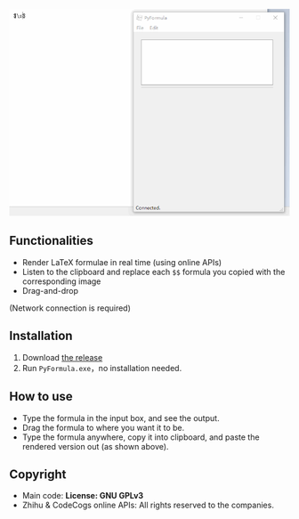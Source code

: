 ![usage](docs/usage.gif)

## Functionalities

- Render LaTeX formulae in real time (using online APIs)
- Listen to the clipboard and replace each `$$` formula you copied with the corresponding image
- Drag-and-drop

(Network connection is required)

## Installation

1. Download [the release](https://github.com/panda2134/PyFormula/releases/)
2. Run `PyFormula.exe`，no installation needed.

## How to use

- Type the formula in the input box, and see the output.
- Drag the formula to where you want it to be.
- Type the formula anywhere, copy it into clipboard, and paste the rendered version out (as shown above).

## Copyright

- Main code: **License: GNU GPLv3**
- Zhihu & CodeCogs online APIs: All rights reserved to the companies.